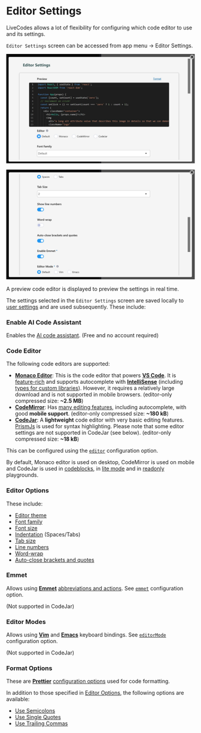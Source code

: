 # Editor Settings

LiveCodes allows a lot of flexibility for configuring which code editor to use and its settings.

`Editor Settings` screen can be accessed from app menu → Editor Settings.

![LiveCodes Editor Settings](../../static/img/screenshots/editor-settings.jpg)

![LiveCodes Editor Settings](../../static/img/screenshots/editor-settings2.jpg)

A preview code editor is displayed to preview the settings in real time.

The settings selected in the `Editor Settings` screen are saved locally to [user settings](./user-settings.md) and are used subsequently. These include:

### Enable AI Code Assistant

Enables the [AI code assistant](./ai.md). (Free and no account required)

### Code Editor

The following code editors are supported:

- [**Monaco Editor**](https://microsoft.github.io/monaco-editor/): This is the code editor that powers [**VS Code**](https://code.visualstudio.com/). It is [feature-rich](https://code.visualstudio.com/docs/editor/codebasics) and supports autocomplete with [**IntelliSense**](https://code.visualstudio.com/docs/editor/intellisense) (including [types for custom libraries](./intellisense.md)). However, it requires a relatively large download and is not supported in mobile browsers. (editor-only compressed size: **~2.5 MB**)
- [**CodeMirror**](https://codemirror.net/): Has [many editing features](https://codemirror.net/docs/extensions/), including autocomplete, with good **mobile support**. (editor-only compressed size: **~180 kB**)
- [**CodeJar**](https://medv.io/codejar/): A **lightweight** code editor with very basic editing features. [PrismJs](https://prismjs.com/) is used for syntax highlighting. Please note that some editor settings are not supported in CodeJar (see below). (editor-only compressed size: **~18 kB**)

This can be configured using the [`editor`](../configuration/configuration-object.md#editor) configuration option.

By default, Monaco editor is used on desktop, CodeMirror is used on mobile and CodeJar is used in [codeblocks](./display-modes.md#codeblock), in [lite mode](./lite.md) and in [readonly](../configuration/configuration-object.md#readonly) playgrounds.

### Editor Options

These include:

- [Editor theme](../configuration/configuration-object.md#editortheme)
- [Font family](../configuration/configuration-object.md#fontfamily)
- [Font size](../configuration/configuration-object.md#fontsize)
- [Indentation](../configuration/configuration-object.md#usetabs) (Spaces/Tabs)
- [Tab size](../configuration/configuration-object.md#tabsize)
- [Line numbers](../configuration/configuration-object.md#linenumbers)
- [Word-wrap](../configuration/configuration-object.md#wordwrap)
- [Auto-close brackets and quotes](../configuration/configuration-object.md#closebrackets)

### Emmet

Allows using [**Emmet**](https://emmet.io/) [abbreviations and actions](https://docs.emmet.io/). See [`emmet`](../configuration/configuration-object.md#emmet) configuration option.

(Not supported in CodeJar)

### Editor Modes

Allows using [**Vim**](https://vimhelp.org/) and [**Emacs**](https://www.gnu.org/software/emacs/manual/html_node/emacs/Basic.html) keyboard bindings. See [`editorMode`](../configuration/configuration-object.md#editormode) configuration option.

(Not supported in CodeJar)

### Format Options

These are [**Prettier**](https://prettier.io/) [configuration options](https://prettier.io/docs/en/options.html) used for code formatting.

In addition to those specified in [Editor Options](#editor-options), the following options are available:

- [Use Semicolons](../configuration/configuration-object.md#semicolons)
- [Use Single Quotes](../configuration/configuration-object.md#singlequote)
- [Use Trailing Commas](../configuration/configuration-object.md#trailingcomma)
